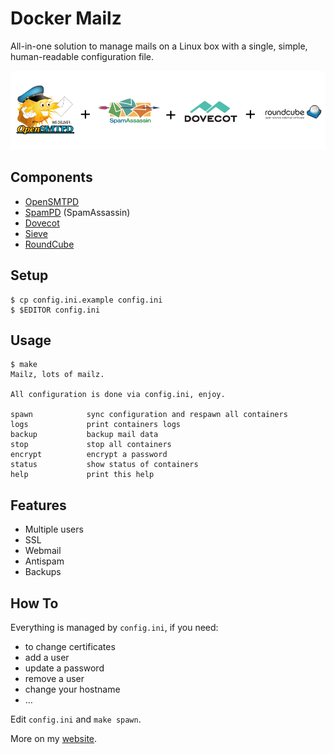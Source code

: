 # Docker Mailz

All-in-one solution to manage mails on a Linux box with a single,
simple, human-readable configuration file.

![](https://github.com/aimxhaisse/docker-mailz/raw/master/mailz/docker-mailz.png)

## Components

* [OpenSMTPD](https://www.opensmtpd.org/)
* [SpamPD](http://spamassassin.apache.org/) (SpamAssassin)
* [Dovecot](http://www.dovecot.org/)
* [Sieve](http://sieve.info/)
* [RoundCube](https://roundcube.net/)

## Setup

    $ cp config.ini.example config.ini
    $ $EDITOR config.ini

## Usage

    $ make
    Mailz, lots of mailz.
    
    All configuration is done via config.ini, enjoy.
    
    spawn            sync configuration and respawn all containers
    logs             print containers logs
    backup           backup mail data
    stop             stop all containers
    encrypt          encrypt a password
    status           show status of containers
    help             print this help

## Features

* Multiple users
* SSL
* Webmail
* Antispam
* Backups

## How To

Everything is managed by `config.ini`, if you need:

* to change certificates
* add a user
* update a password
* remove a user
* change your hostname
* …

Edit `config.ini` and `make spawn`.



More on my [website](https://mxs.sbrk.org/docker-mailz.html).
